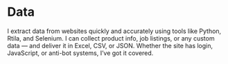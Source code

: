 # Data
I extract data from websites quickly and accurately using tools like Python, Rtila, and Selenium. I can collect product info, job listings, or any custom data — and deliver it in Excel, CSV, or JSON. Whether the site has login, JavaScript, or anti-bot systems, I’ve got it covered.
